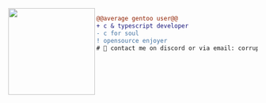<img src="https://avatars.githubusercontent.com/u/88046785" align="left" height="175"/>

```diff
@@average gentoo user@@
+ с & typescript developer
- c for soul
! opensource enjoyer
# 📖 contact me on discord or via email: corruptmemory#3718, corrupt@laem.fun
```
